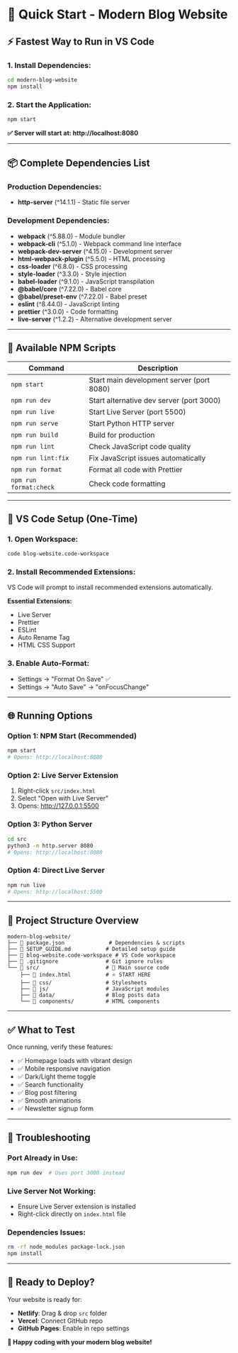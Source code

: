 # 🎯 Quick Start - Modern Blog Website

## ⚡ Fastest Way to Run in VS Code

### 1. Install Dependencies:
```bash
cd modern-blog-website
npm install
```

### 2. Start the Application:
```bash
npm start
```
**✅ Server will start at: http://localhost:8080**

---

## 📦 Complete Dependencies List

### Production Dependencies:
- **http-server** (^14.1.1) - Static file server

### Development Dependencies:
- **webpack** (^5.88.0) - Module bundler
- **webpack-cli** (^5.1.0) - Webpack command line interface
- **webpack-dev-server** (^4.15.0) - Development server
- **html-webpack-plugin** (^5.5.0) - HTML processing
- **css-loader** (^6.8.0) - CSS processing
- **style-loader** (^3.3.0) - Style injection
- **babel-loader** (^9.1.0) - JavaScript transpilation
- **@babel/core** (^7.22.0) - Babel core
- **@babel/preset-env** (^7.22.0) - Babel preset
- **eslint** (^8.44.0) - JavaScript linting
- **prettier** (^3.0.0) - Code formatting
- **live-server** (^1.2.2) - Alternative development server

---

## 🚀 Available NPM Scripts

| Command | Description |
|---------|-------------|
| `npm start` | Start main development server (port 8080) |
| `npm run dev` | Start alternative dev server (port 3000) |
| `npm run live` | Start Live Server (port 5500) |
| `npm run serve` | Start Python HTTP server |
| `npm run build` | Build for production |
| `npm run lint` | Check JavaScript code quality |
| `npm run lint:fix` | Fix JavaScript issues automatically |
| `npm run format` | Format all code with Prettier |
| `npm run format:check` | Check code formatting |

---

## 🔧 VS Code Setup (One-Time)

### 1. Open Workspace:
```bash
code blog-website.code-workspace
```

### 2. Install Recommended Extensions:
VS Code will prompt to install recommended extensions automatically.

**Essential Extensions:**
- Live Server
- Prettier
- ESLint
- Auto Rename Tag
- HTML CSS Support

### 3. Enable Auto-Format:
- Settings → "Format On Save" ✅
- Settings → "Auto Save" → "onFocusChange"

---

## 🌐 Running Options

### Option 1: NPM Start (Recommended)
```bash
npm start
# Opens: http://localhost:8080
```

### Option 2: Live Server Extension
1. Right-click `src/index.html`
2. Select "Open with Live Server"
3. Opens: http://127.0.0.1:5500

### Option 3: Python Server
```bash
cd src
python3 -m http.server 8080
# Opens: http://localhost:8080
```

### Option 4: Direct Live Server
```bash
npm run live
# Opens: http://localhost:5500
```

---

## 📁 Project Structure Overview

```
modern-blog-website/
├── 📄 package.json              # Dependencies & scripts
├── 📄 SETUP_GUIDE.md           # Detailed setup guide
├── 📄 blog-website.code-workspace # VS Code workspace
├── 📄 .gitignore               # Git ignore rules
└── 📁 src/                     # 🎯 Main source code
    ├── 📄 index.html           # ⭐ START HERE
    ├── 📁 css/                 # Stylesheets
    ├── 📁 js/                  # JavaScript modules
    ├── 📁 data/                # Blog posts data
    └── 📁 components/          # HTML components
```

---

## ✅ What to Test

Once running, verify these features:
- ✅ Homepage loads with vibrant design
- ✅ Mobile responsive navigation
- ✅ Dark/Light theme toggle
- ✅ Search functionality
- ✅ Blog post filtering
- ✅ Smooth animations
- ✅ Newsletter signup form

---

## 🐛 Troubleshooting

### Port Already in Use:
```bash
npm run dev  # Uses port 3000 instead
```

### Live Server Not Working:
- Ensure Live Server extension is installed
- Right-click directly on `index.html` file

### Dependencies Issues:
```bash
rm -rf node_modules package-lock.json
npm install
```

---

## 🚀 Ready to Deploy?

Your website is ready for:
- **Netlify**: Drag & drop `src` folder
- **Vercel**: Connect GitHub repo
- **GitHub Pages**: Enable in repo settings

**🎉 Happy coding with your modern blog website!**
